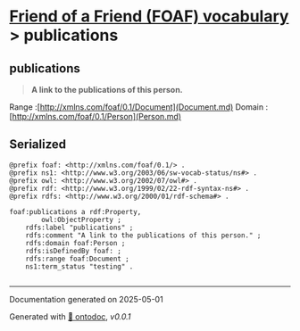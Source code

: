 # [Friend of a Friend (FOAF) vocabulary](../homepage.md) > publications

## publications

> **A link to the publications of this person.**

Range :[http://xmlns.com/foaf/0.1/Document](Document.md)
Domain :[http://xmlns.com/foaf/0.1/Person](Person.md)

## Serialized

```ttl
@prefix foaf: <http://xmlns.com/foaf/0.1/> .
@prefix ns1: <http://www.w3.org/2003/06/sw-vocab-status/ns#> .
@prefix owl: <http://www.w3.org/2002/07/owl#> .
@prefix rdf: <http://www.w3.org/1999/02/22-rdf-syntax-ns#> .
@prefix rdfs: <http://www.w3.org/2000/01/rdf-schema#> .

foaf:publications a rdf:Property,
        owl:ObjectProperty ;
    rdfs:label "publications" ;
    rdfs:comment "A link to the publications of this person." ;
    rdfs:domain foaf:Person ;
    rdfs:isDefinedBy foaf: ;
    rdfs:range foaf:Document ;
    ns1:term_status "testing" .


```

---

Documentation generated on 2025-05-01

Generated with [📑 ontodoc](https://github.com/StephaneBranly/ontodoc), *v0.0.1*
